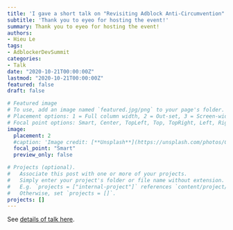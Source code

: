```yaml
---
title: 'I gave a short talk on "Revisiting Adblock Anti-Circumvention" at the Adblocker Dev Summit 2020'
subtitle: 'Thank you to eyeo for hosting the event!'
summary: Thank you to eyeo for hosting the event!
authors:
- Hieu Le
tags:
- AdblockerDevSummit
categories:
- Talk
date: "2020-10-21T00:00:00Z"
lastmod: "2020-10-21T00:00:00Z"
featured: false
draft: false

# Featured image
# To use, add an image named `featured.jpg/png` to your page's folder.
# Placement options: 1 = Full column width, 2 = Out-set, 3 = Screen-width
# Focal point options: Smart, Center, TopLeft, Top, TopRight, Left, Right, BottomLeft, Bottom, BottomRight
image:
  placement: 2
  #caption: 'Image credit: [**Unsplash**](https://unsplash.com/photos/CpkOjOcXdUY)'
  focal_point: "Smart"
  preview_only: false

# Projects (optional).
#   Associate this post with one or more of your projects.
#   Simply enter your project's folder or file name without extension.
#   E.g. `projects = ["internal-project"]` references `content/project/deep-learning/index.md`.
#   Otherwise, set `projects = []`.
projects: []
---
```


See [details of talk here](https://levanhieu.com/talk/adblockerdevsummit_2020/).